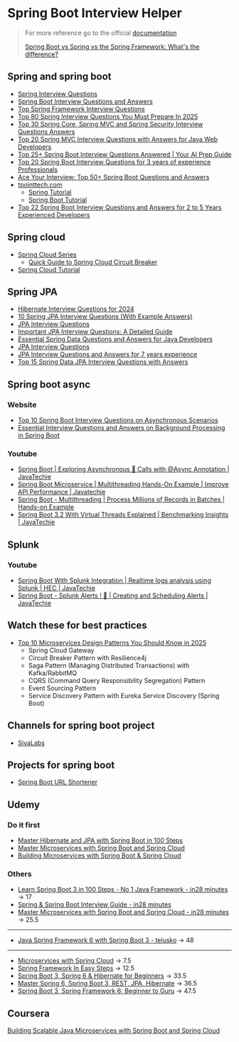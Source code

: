 
# Spring Boot Interview Helper

> For more reference go to the official [documentation](https://spring.io/)
> 
> [Spring Boot vs Spring vs the Spring Framework: What's the difference?](https://www.youtube.com/watch?v=S2xyFQlpzIY)



## Spring and spring boot

- [Spring Interview Questions](https://www.interviewbit.com/spring-interview-questions/)
- [Spring Boot Interview Questions and Answers](https://www.geeksforgeeks.org/spring-boot-interview-questions-and-answers/)
- [Top Spring Framework Interview Questions](https://www.baeldung.com/spring-interview-questions)
- [Top 80 Spring Interview Questions You Must Prepare In 2025](https://www.edureka.co/blog/interview-questions/spring-interview-questions/)
- [Top 30 Spring Core, Spring MVC and Spring Security Interview Questions Answers](https://www.java67.com/2012/08/spring-interview-questions-answers.html#)
- [Top 20 Spring MVC Interview Questions with Answers for Java Web Developers](https://javarevisited.blogspot.com/2018/11/top-20-spring-mvc-interview-questions-answers-for-java-developers.html#)
- [Top 25+ Spring Boot Interview Questions Answered | Your AI Prep Guide](https://workik.com/top-spring-boot-interview-question-and-answers-using-ai)
- [Top 20 Spring Boot Interview Questions for 3 years of experience Professionals](https://www.codingshuttle.com/blogs/op-20-spring-boot-interview-questions-for-3-years-of-experience-professionals/)
- [Ace Your Interview: Top 50+ Spring Boot Questions and Answers](https://www.guvi.in/blog/spring-boot-questions-and-answers/)
- [tpointtech.com](https://www.tpointtech.com/)
    - [Spring Tutorial](https://www.tpointtech.com/spring-tutorial)
    - [Spring Boot Tutorial](https://www.tpointtech.com/spring-boot-tutorial)
- [Top 22 Spring Boot Interview Questions and Answers for 2 to 5 Years Experienced Developers](https://medium.com/javarevisited/top-22-spring-boot-interview-questions-and-answers-for-2-to-5-years-experienced-developers-38637a36629d)


## Spring cloud

- [Spring Cloud Series](https://www.baeldung.com/spring-cloud-series)
    - [Quick Guide to Spring Cloud Circuit Breaker](https://www.baeldung.com/spring-cloud-circuit-breaker)
- [Spring Cloud Tutorial](https://www.tpointtech.com/spring-cloud)


## Spring JPA

- [Hibernate Interview Questions for 2024](https://www.geeksforgeeks.org/hibernate-interview-questions/)
- [10 Spring JPA Interview Questions (With Example Answers)](https://in.indeed.com/career-advice/interviewing/spring-jpa-interview-questions)
- [JPA Interview Questions](https://www.interviewbit.com/jpa-interview-questions/)
- [Important JPA Interview Questions: A Detailed Guide](https://medium.com/@pratik.941/important-jpa-interview-questions-a-detailed-guide-5c1405e0927b)
- [Essential Spring Data Questions and Answers for Java Developers](https://medium.com/@psdevraye/essential-spring-data-questions-and-answers-for-java-developers-88646a22b0d6)
- [JPA Interview Questions](https://www.naukri.com/code360/library/jpa-interview-questions)
- [JPA Interview Questions and Answers for 7 years experience](https://hellointern.in/blog/jpa-interview-questions-and-answers-for-7-years-experience-87445)
- [Top 15 Spring Data JPA Interview Questions with Answers](https://www.java67.com/2021/01/spring-data-jpa-interview-questions-answers-java.html#google_vignette)



## Spring boot async

### Website

- [Top 10 Spring Boot Interview Questions on Asynchronous Scenarios](https://rathod-ajay.medium.com/top-10-spring-boot-interview-questions-on-asynchronous-scenarios-e334fd1e3b9c)
- [Essential Interview Questions and Answers on Background Processing in Spring Boot](https://medium.com/@psdevraye/essential-interview-questions-and-answers-on-background-processing-in-spring-boot-1a2f7e489eeb)


### Youtube

- [Spring Boot | Exploring Asynchronous 🚀 Calls with @Async Annotation | JavaTechie](https://www.youtube.com/watch?v=R_gejlOXR7g)
- [Spring Boot Microservice | Multithreading Hands-On Example | Improve API Performance | Javatechie](https://www.youtube.com/watch?v=gMmN7wZZezI)
- [Spring Boot - Multithreading | Process Millions of Records in Batches | Hands-on Example](https://www.youtube.com/watch?v=qaSBljS6SZk)
- [Spring Boot 3.2 With Virtual Threads Explained | Benchmarking Insights | JavaTechie](https://www.youtube.com/watch?v=9dUPPHREF7w)



## Splunk

### Youtube

- [Spring Boot With Splunk Integration | Realtime logs analysis using Splunk | HEC | JavaTechie](https://www.youtube.com/watch?v=VO20SgiTTOU)
- [Spring Boot - Splunk Alerts ! 🚨 | Creating and Scheduling Alerts | JavaTechie](https://www.youtube.com/watch?v=eCAabhr5UNA)


## Watch these for best practices

- [Top 10 Microservices Design Patterns You Should Know in 2025](https://medium.com/javarevisited/top-10-microservices-design-patterns-you-should-know-in-2025-9f3438e91ac6)
    - Spring Cloud Gateway
    - Circuit Breaker Pattern with Resilience4j
    - Saga Pattern (Managing Distributed Transactions) with Kafka/RabbitMQ
    - CQRS (Command Query Responsibility Segregation) Pattern
    - Event Sourcing Pattern
    - Service Discovery Pattern with Eureka Service Discovery (Spring Boot)



## Channels for spring boot project

- [SivaLabs](https://www.youtube.com/@sivalabs)


## Projects for spring boot

- [Spring Boot URL Shortener](https://github.com/sivaprasadreddy/spring-boot-url-shortener)



## Udemy

### Do it first

- [Master Hibernate and JPA with Spring Boot in 100 Steps](https://udemy.com/course/hibernate-jpa-tutorial-for-beginners-in-100-steps/)
- [Master Microservices with Spring Boot and Spring Cloud](https://udemy.com/course/microservices-with-spring-boot-and-spring-cloud/)
- [Building Microservices with Spring Boot & Spring Cloud](https://udemy.com/course/building-microservices-with-spring-boot-and-spring-cloud/)


### Others

- [Learn Spring Boot 3 in 100 Steps - No 1 Java Framework - in28 minutes](https://www.udemy.com/course/spring-boot-tutorial-for-beginners) -> 17
- [Spring & Spring Boot Interview Guide - in28 minutes](https://www.udemy.com/course/spring-interview-questions-and-answers)
- [Master Microservices with Spring Boot and Spring Cloud - in28 minutes](https://www.udemy.com/course/microservices-with-spring-boot-and-spring-cloud) -> 25.5
-----------------------------------------------------------------------------------------------------------
- [Java Spring Framework 6 with Spring Boot 3 - telusko](https://www.udemy.com/course/spring-5-with-spring-boot-2) -> 48
-----------------------------------------------------------------------------------------------------------
- [Microservices with Spring Cloud](https://www.udemy.com/course/microservices-with-spring-cloud) -> 7.5
- [Spring Framework In Easy Steps](https://www.udemy.com/course/springframeworkineasysteps) -> 12.5
- [Spring Boot 3, Spring 6 & Hibernate for Beginners](https://www.udemy.com/course/spring-hibernate-tutorial) -> 33.5
- [Master Spring 6, Spring Boot 3, REST, JPA, Hibernate](https://www.udemy.com/course/spring-springboot-jpa-hibernate-zero-to-master) -> 36.5
- [Spring Boot 3, Spring Framework 6: Beginner to Guru](https://www.udemy.com/course/spring-framework-6-beginner-to-guru) -> 47.5





## Coursera
[Building Scalable Java Microservices with Spring Boot and Spring Cloud](https://www.coursera.org/learn/google-cloud-java-spring)